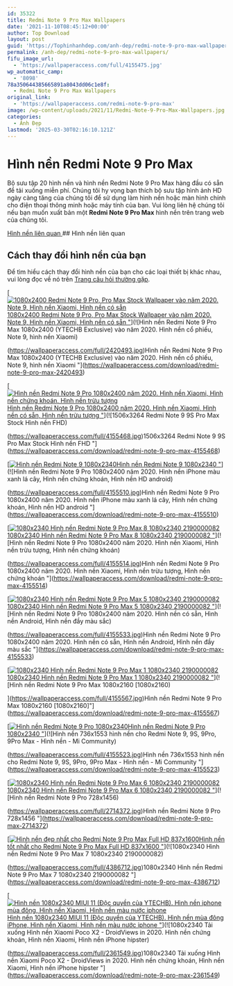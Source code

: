 ```yaml
---
id: 35322
title: Redmi Note 9 Pro Max Wallpapers
date: '2021-11-10T08:45:12+00:00'
author: Top Download
layout: post
guid: 'https://Tophinhanhdep.com/anh-dep/redmi-note-9-pro-max-wallpapers/'
permalink: /anh-dep/redmi-note-9-pro-max-wallpapers/
fifu_image_url:
  - 'https://wallpaperaccess.com/full/4155475.jpg'
wp_automatic_camp:
  - '8098'
78a350644385665891a8043dd06c1e8f:
  - Redmi Note 9 Pro Max Wallpapers
original_link:
  - 'https://wallpaperaccess.com/redmi-note-9-pro-max'
image: /wp-content/uploads/2021/11/Redmi-Note-9-Pro-Max-Wallpapers.jpg
categories:
  - Ảnh Đẹp
lastmod: '2025-03-30T02:16:10.121Z'
---
```

# Hình nền Redmi Note 9 Pro Max

Bộ sưu tập 20 hình nền và hình nền Redmi Note 9 Pro Max hàng đầu có sẵn để tải xuống miễn phí. Chúng tôi hy vọng bạn thích bộ sưu tập hình ảnh HD ngày càng tăng của chúng tôi để sử dụng làm hình nền hoặc màn hình chính cho điện thoại thông minh hoặc máy tính của bạn. Vui lòng liên hệ chúng tôi nếu bạn muốn xuất bản một **Redmi Note 9 Pro Max** hình nền trên trang web của chúng tôi.

[Hình nền liên quan ](#related) ## Hình nền liên quan

## Cách thay đổi hình nền của bạn

Để tìm hiểu cách thay đổi hình nền của bạn cho các loại thiết bị khác nhau, vui lòng đọc về nó trên [Trang câu hỏi thường gặp](https://tophinhanhdep.com/faq/).

  
[[![1080x2400 Redmi Note 9 Pro, Pro Max Stock Wallpaper vào năm 2020. Note 9, Hình nền Xiaomi, Hình nền có sẵn](https://wallpaperaccess.com/full/4155475.jpg)1080x2400 Redmi Note 9 Pro, Pro Max Stock Wallpaper vào năm 2020. Note 9, Hình nền Xiaomi, Hình nền có sẵn "](https://wallpaperaccess.com/download/redmi-note-9-pro-max-4155475)](![Hình nền Redmi Note 9 Pro Max 1080x2400 (YTECHB Exclusive) vào năm 2020. Hình nền cổ phiếu, Note 9, hình nền Xiaomi)

(https://wallpaperaccess.com/full/2420493.jpg)Hình nền Redmi Note 9 Pro Max 1080x2400 (YTECHB Exclusive) vào năm 2020. Hình nền cổ phiếu, Note 9, hình nền Xiaomi "](https://wallpaperaccess.com/download/redmi-note-9-pro-max-2420493)

[[![Hình nền Redmi Note 9 Pro 1080x2400 năm 2020. Hình nền Xiaomi, Hình nền chứng khoán, Hình nền trừu tượng](https://wallpaperaccess.com/full/4155463.jpg)Hình nền Redmi Note 9 Pro 1080x2400 năm 2020. Hình nền Xiaomi, Hình nền có sẵn, Hình nền trừu tượng "](https://wallpaperaccess.com/download/redmi-note-9-pro-max-4155463)](![1506x3264 Redmi Note 9 9S Pro Max Stock Hình nền FHD)

(https://wallpaperaccess.com/full/4155468.jpg)1506x3264 Redmi Note 9 9S Pro Max Stock Hình nền FHD "](https://wallpaperaccess.com/download/redmi-note-9-pro-max-4155468)

[[![Hình nền Redmi Note 9 1080x2340](https://wallpaperaccess.com/full/4155467.jpg)Hình nền Redmi Note 9 1080x2340 "](https://wallpaperaccess.com/download/redmi-note-9-pro-max-4155467)](![Hình nền Redmi Note 9 Pro 1080x2400 năm 2020. Hình nền iPhone màu xanh lá cây, Hình nền chứng khoán, Hình nền HD android)

(https://wallpaperaccess.com/full/4155510.jpg)Hình nền Redmi Note 9 Pro 1080x2400 năm 2020. Hình nền iPhone màu xanh lá cây, Hình nền chứng khoán, Hình nền HD android "](https://wallpaperaccess.com/download/redmi-note-9-pro-max-4155510)

[[![1080x2340 Hình nền Redmi Note 9 Pro Max 8 1080x2340 2190000082](https://wallpaperaccess.com/full/2714367.jpg)1080x2340 Hình nền Redmi Note 9 Pro Max 8 1080x2340 2190000082 "](https://wallpaperaccess.com/download/redmi-note-9-pro-max-2714367)](![Hình nền Redmi Note 9 Pro 1080x2400 năm 2020. Hình nền Xiaomi, Hình nền trừu tượng, Hình nền chứng khoán)

(https://wallpaperaccess.com/full/4155514.jpg)Hình nền Redmi Note 9 Pro 1080x2400 năm 2020. Hình nền Xiaomi, Hình nền trừu tượng, Hình nền chứng khoán "](https://wallpaperaccess.com/download/redmi-note-9-pro-max-4155514)

[[![1080x2340 Hình nền Redmi Note 9 Pro Max 5 1080x2340 2190000082](https://wallpaperaccess.com/full/4386567.jpg)1080x2340 Hình nền Redmi Note 9 Pro Max 5 1080x2340 2190000082 "](https://wallpaperaccess.com/download/redmi-note-9-pro-max-4386567)](![Hình nền Redmi Note 9 Pro 1080x2400 năm 2020. Hình nền có sẵn, Hình nền Android, Hình nền đầy màu sắc)

(https://wallpaperaccess.com/full/4155533.jpg)Hình nền Redmi Note 9 Pro 1080x2400 năm 2020. Hình nền có sẵn, Hình nền Android, Hình nền đầy màu sắc "](https://wallpaperaccess.com/download/redmi-note-9-pro-max-4155533)

[[![1080x2340 Hình nền Redmi Note 9 Pro Max 1 1080x2340 2190000082](https://wallpaperaccess.com/full/2714376.jpg)1080x2340 Hình nền Redmi Note 9 Pro Max 1 1080x2340 2190000082 "](https://wallpaperaccess.com/download/redmi-note-9-pro-max-2714376)](![Hình nền Redmi Note 9 Pro Max 1080x2160 [1080x2160)

](https://wallpaperaccess.com/full/4155567.jpg)Hình nền Redmi Note 9 Pro Max 1080x2160 \[1080x2160\]"](https://wallpaperaccess.com/download/redmi-note-9-pro-max-4155567)

[[![Hình nền Redmi Note 9 Pro 1080x2340](https://wallpaperaccess.com/full/4386581.png)Hình nền Redmi Note 9 Pro 1080x2340 "](https://wallpaperaccess.com/download/redmi-note-9-pro-max-4386581)](![Hình nền 736x1553 hình nền cho Redmi Note 9, 9S, 9Pro, 9Pro Max - Hình nền - Mi Community)

(https://wallpaperaccess.com/full/4155523.jpg)Hình nền 736x1553 hình nền cho Redmi Note 9, 9S, 9Pro, 9Pro Max - Hình nền - Mi Community "](https://wallpaperaccess.com/download/redmi-note-9-pro-max-4155523)

[[![1080x2340 Hình nền Redmi Note 9 Pro Max 6 1080x2340 2190000082](https://wallpaperaccess.com/full/2420518.jpg)1080x2340 Hình nền Redmi Note 9 Pro Max 6 1080x2340 2190000082 "](https://wallpaperaccess.com/download/redmi-note-9-pro-max-2420518)](![Hình nền Redmi Note 9 Pro 728x1456)

(https://wallpaperaccess.com/full/2714372.jpg)Hình nền Redmi Note 9 Pro 728x1456 "](https://wallpaperaccess.com/download/redmi-note-9-pro-max-2714372)

[[![Hình nền đẹp nhất cho Redmi Note 9 Pro Max Full HD 837x1600](https://wallpaperaccess.com/full/4386652.jpg)Hình nền tốt nhất cho Redmi Note 9 Pro Max Full HD 837x1600 "](https://wallpaperaccess.com/download/redmi-note-9-pro-max-4386652)](![1080x2340 Hình nền Redmi Note 9 Pro Max 7 1080x2340 2190000082)

(https://wallpaperaccess.com/full/4386712.jpg)1080x2340 Hình nền Redmi Note 9 Pro Max 7 1080x2340 2190000082 "](https://wallpaperaccess.com/download/redmi-note-9-pro-max-4386712)

[[![Hình nền 1080x2340 MIUI 11 (Độc quyền của YTECHB).  Hình nền iphone mùa đông, Hình nền Xiaomi, Hình nền màu nước iphone](https://wallpaperaccess.com/full/2663633.jpg)Hình nền 1080x2340 MIUI 11 (Độc quyền của YTECHB). Hình nền mùa đông iPhone, Hình nền Xiaomi, Hình nền màu nước iphone "](https://wallpaperaccess.com/download/redmi-note-9-pro-max-2663633)](![1080x2340 Tải xuống Hình nền Xiaomi Poco X2 - DroidViews in 2020. Hình nền chứng khoán, Hình nền Xiaomi, Hình nền iPhone hipster)

(https://wallpaperaccess.com/full/2361549.jpg)1080x2340 Tải xuống Hình nền Xiaomi Poco X2 - DroidViews in 2020. Hình nền chứng khoán, Hình nền Xiaomi, Hình nền iPhone hipster "](https://wallpaperaccess.com/download/redmi-note-9-pro-max-2361549)
